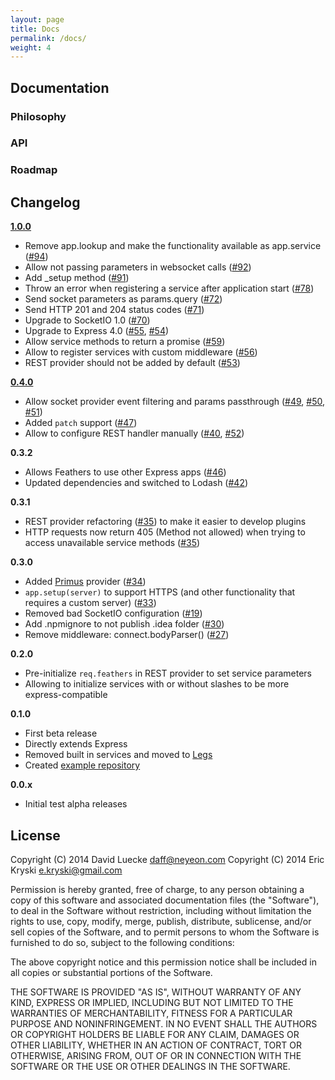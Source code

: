 ```yaml
---
layout: page
title: Docs
permalink: /docs/
weight: 4
---
```


## Documentation

### Philosophy

### API

### Roadmap

## Changelog

__[1.0.0](https://github.com/feathersjs/feathers/issues?q=milestone%3A1.0.0)__

- Remove app.lookup and make the functionality available as app.service ([#94](https://github.com/feathersjs/feathers/pull/94))
- Allow not passing parameters in websocket calls ([#92](https://github.com/feathersjs/feathers/pull/91))
- Add _setup method ([#91](https://github.com/feathersjs/feathers/pull/91))
- Throw an error when registering a service after application start ([#78](https://github.com/feathersjs/feathers/pull/78))
- Send socket parameters as params.query ([#72](https://github.com/feathersjs/feathers/pull/72))
- Send HTTP 201 and 204 status codes ([#71](https://github.com/feathersjs/feathers/pull/71))
- Upgrade to SocketIO 1.0 ([#70](https://github.com/feathersjs/feathers/pull/70))
- Upgrade to Express 4.0 ([#55](https://github.com/feathersjs/feathers/pull/55), [#54](https://github.com/feathersjs/feathers/issues/54))
- Allow service methods to return a promise ([#59](https://github.com/feathersjs/feathers/pull/59))
- Allow to register services with custom middleware ([#56](https://github.com/feathersjs/feathers/pull/56))
- REST provider should not be added by default ([#53](https://github.com/feathersjs/feathers/issues/53))

__[0.4.0](https://github.com/feathersjs/feathers/issues?q=milestone%3A0.4.0)__

- Allow socket provider event filtering and params passthrough ([#49](https://github.com/feathersjs/feathers/pull/49), [#50](https://github.com/feathersjs/feathers/pull/50), [#51](https://github.com/feathersjs/feathers/pull/51))
- Added `patch` support ([#47](https://github.com/feathersjs/feathers/pull/47))
- Allow to configure REST handler manually ([#40](https://github.com/feathersjs/feathers/issues/40), [#52](https://github.com/feathersjs/feathers/pull/52))


__0.3.2__

- Allows Feathers to use other Express apps ([#46](https://github.com/feathersjs/feathers/pull/46))
- Updated dependencies and switched to Lodash ([#42](https://github.com/feathersjs/feathers/pull/42))

__0.3.1__

- REST provider refactoring ([#35](https://github.com/feathersjs/feathers/pull/35)) to make it easier to develop plugins
- HTTP requests now return 405 (Method not allowed) when trying to access unavailable service methods ([#35](https://github.com/feathersjs/feathers/pull/35))

__0.3.0__

- Added [Primus](https://github.com/primus/primus) provider ([#34](https://github.com/feathersjs/feathers/pull/34))
- `app.setup(server)` to support HTTPS (and other functionality that requires a custom server) ([#33](https://github.com/feathersjs/feathers/pull/33))
- Removed bad SocketIO configuration ([#19](https://github.com/feathersjs/feathers/issues/19))
- Add .npmignore to not publish .idea folder ([#30](https://github.com/feathersjs/feathers/issues/30))
- Remove middleware: connect.bodyParser() ([#27](https://github.com/feathersjs/feathers/pull/27))

__0.2.0__

- Pre-initialize `req.feathers` in REST provider to set service parameters
- Allowing to initialize services with or without slashes to be more express-compatible

__0.1.0__

- First beta release
- Directly extends Express
- Removed built in services and moved to [Legs](https://github.com/feathersjs/legs)
- Created [example repository](https://github.com/feathersjs/examples)

__0.0.x__

- Initial test alpha releases

## License

Copyright (C) 2014 David Luecke daff@neyeon.com
Copyright (C) 2014 Eric Kryski e.kryski@gmail.com

Permission is hereby granted, free of charge, to any person obtaining a copy of this software and associated documentation files (the "Software"), to deal in the Software without restriction, including without limitation the rights to use, copy, modify, merge, publish, distribute, sublicense, and/or sell copies of the Software, and to permit persons to whom the Software is furnished to do so, subject to the following conditions:

The above copyright notice and this permission notice shall be included in all copies or substantial portions of the Software.

THE SOFTWARE IS PROVIDED "AS IS", WITHOUT WARRANTY OF ANY KIND, EXPRESS OR IMPLIED, INCLUDING BUT NOT LIMITED TO THE WARRANTIES OF MERCHANTABILITY, FITNESS FOR A PARTICULAR PURPOSE AND NONINFRINGEMENT. IN NO EVENT SHALL THE AUTHORS OR COPYRIGHT HOLDERS BE LIABLE FOR ANY CLAIM, DAMAGES OR OTHER LIABILITY, WHETHER IN AN ACTION OF CONTRACT, TORT OR OTHERWISE, ARISING FROM, OUT OF OR IN CONNECTION WITH THE SOFTWARE OR THE USE OR OTHER DEALINGS IN THE SOFTWARE.
